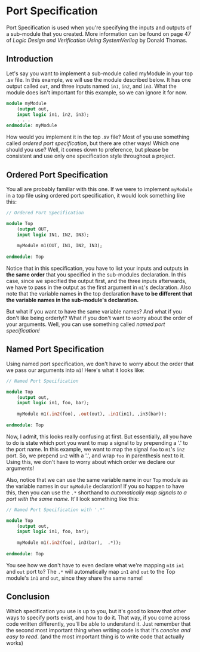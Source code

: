 # Port Specification
Port Specification is used when you're specifying the inputs and outputs of a sub-module that you created. More information can be found on page 47 of *Logic Design and Verification Using SystemVerilog* by Donald Thomas.

## Introduction
Let's say you want to implement a sub-module called myModule in your top .sv file. In this example, we will use the module described below. It has one output called `out`, and three inputs named `in1`, `in2`, and `in3`. What the module does isn't important for this example, so we can ignore it for now.

```sv
module myModule
	(output out,
	input logic in1, in2, in3);
	. . .
endmodule: myModule
```
How would you implement it in the top .sv file? Most of you use something called *ordered port specification*, but there are other ways! Which one should you use? Well, it comes down to preference, but please be consistent and use only one specification style throughout a project.

## Ordered Port Specification
You all are probably familiar with this one. If we were to implement `myModule` in a top file using ordered port specification, it would look something like this:

```sv
// Ordered Port Specification

module Top 
	(output OUT,
	input logic IN1, IN2, IN3);
	
	myModule m1(OUT, IN1, IN2, IN3);
	
endmodule: Top
```

Notice that in this specification, you have to list your inputs and outputs **in the same order** that you specified in the sub-modules declaration. In this case, since we specified the output first, and the three inputs afterwards, we have to pass in the output as the first argument in `m1`'s declaration. Also note that the variable names in the top declaration **have to be different that the variable names in the sub-module's declaration.**

But what if you want to have the same variable names? And what if you don't like being orderly!? What if you don't want to worry about the order of your arguments. Well, you can use something called *named port specification!*

## Named Port Specification

Using named port specification, we don't have to worry about the order that we pass our arguments into `m1`! Here's what it looks like:

```sv
// Named Port Specification

module Top 
	(output out,
	input logic in1, foo, bar);
	
	myModule m1(.in2(foo), .out(out), .in1(in1), ,in3(bar));
	
endmodule: Top
```
Now, I admit, this looks really confusing at first. But essentially, all you have to do is state which port you want to map a signal to by prepending a '.' to the port name. In this example, we want to map the signal `foo` to `m1`'s `in2` port. So, we prepend `in2` with a '.', and wrap `foo` in parenthesis next to it. Using this, we don't have to worry about which order we declare our arguments! 

Also, notice that we can use the same variable name in our `Top` module as the variable names in our `myModule` declaration! If you so happen to have this, then you can use the `.*` shorthand to *automatically map signals to a port with the same name.* It'll look something like this:

```sv
// Named Port Specification with '.*'

module Top 
	(output out,
	input logic in1, foo, bar);
	
	myModule m1(.in2(foo), in3(bar),  .*));
	
endmodule: Top
```

You see how we don't have to even declare what we're mapping `m1`s `in1` and `out` port to? The `.*` will automatically map `in1` and `out` to the Top module's `in1` and `out`, since they share the same name! 

## Conclusion
Which specification you use is up to you, but it's good to know that other ways to specify ports exist, and how to do it. That way, if you come across code written differently, you'll be able to understand it. Just remember that the second most important thing when writing code is that it's *concise and easy to read*. (and the most important thing is to write code that actually works)
